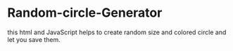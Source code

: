 # Random-circle-Generator
this html and JavaScript helps to create random size and colored circle and let you save them.
